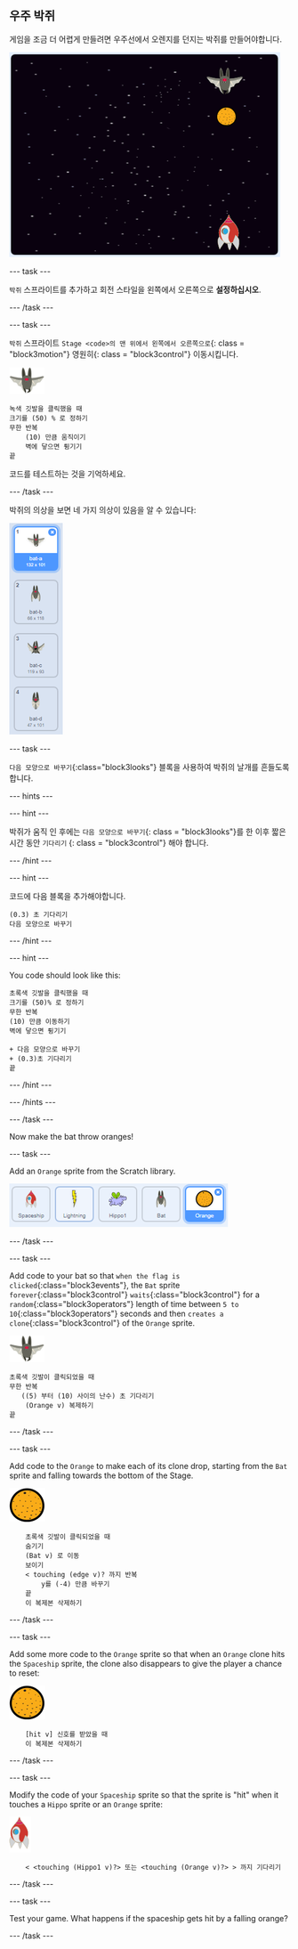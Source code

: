 ## 우주 박쥐

게임을 조금 더 어렵게 만들려면 우주선에서 오렌지를 던지는 박쥐를 만들어야합니다.

![우주선에서 오렌지를 던지는 박쥐](images/bat-oranges.png)

\--- task \---

`박쥐` 스프라이트를 추가하고 회전 스타일을 왼쪽에서 오른쪽으로 **설정하십시오**.

\--- /task \---

\--- task \---

`박쥐` 스프라이트 `Stage <code>의 맨 위에서 왼쪽에서 오른쪽으로`{: class = "block3motion"} 영원히</code>{: class = "block3control"} 이동시킵니다.

![박쥐 스프 라이트](images/bat-sprite.png)

```blocks3
녹색 깃발을 클릭했을 때
크기를 (50) % 로 정하기
무한 반복
    (10) 만큼 움직이기
    벽에 닿으면 튕기기
끝
```

코드를 테스트하는 것을 기억하세요.

\--- /task \---

박쥐의 의상을 보면 네 가지 의상이 있음을 알 수 있습니다:

![스크린샷](images/invaders-bat-costume.png)

\--- task \---

`다음 모양으로 바꾸기`{:class="block3looks"} 블록을 사용하여 박쥐의 날개를 흔들도록 합니다.

\--- hints \---

\--- hint \---

박쥐가 움직 인 후에는 `다음 모양으로 바꾸기`{: class = "block3looks"}를 한 이후 짧은 시간 동안 `기다리기` {: class = "block3control"} 해야 합니다.

\--- /hint \---

\--- hint \---

코드에 다음 블록을 추가해야합니다.

```blocks3
(0.3) 초 기다리기
다음 모양으로 바꾸기
```

\--- /hint \---

\--- hint \---

You code should look like this:

```blocks3
초록색 깃발을 클릭했을 때
크기를 (50)% 로 정하기
무한 반복
(10) 만큼 이동하기
벽에 닿으면 튕기기

+ 다음 모양으로 바꾸기
+ (0.3)초 기다리기
끝
```

\--- /hint \---

\--- /hints \---

\--- /task \---

Now make the bat throw oranges!

\--- task \---

Add an `Orange` sprite from the Scratch library.

![screenshot](images/invaders-orange.png)

\--- /task \---

\--- task \---

Add code to your bat so that `when the flag is clicked`{:class="block3events"}, the `Bat` sprite `forever`{:class="block3control"} `waits`{:class="block3control"} for a `random`{:class="block3operators"} length of time between `5 to 10`{:class="block3operators"} seconds and then `creates a clone`{:class="block3control"} of the `Orange` sprite.

![bat sprite](images/bat-sprite.png)

```blocks3
초록색 깃발이 클릭되었을 때
무한 반복
   ((5) 부터 (10) 사이의 난수) 초 기다리기
    (Orange v) 복제하기
끝
```

\--- /task \---

\--- task \---

Add code to the `Orange` to make each of its clone drop, starting from the `Bat` sprite and falling towards the bottom of the Stage.

![orange sprite](images/orange-sprite.png)

```blocks3
    초록색 깃발이 클릭되었을 때
    숨기기
    (Bat v) 로 이동
    보이기
    < touching (edge v)? 까지 반복
        y를 (-4) 만큼 바꾸기
    끝
    이 복제본 삭제하기
```

\--- /task \---

\--- task \---

Add some more code to the `Orange` sprite so that when an `Orange` clone hits the `Spaceship` sprite, the clone also disappears to give the player a chance to reset:

![orange sprite](images/orange-sprite.png)

```blocks3
    [hit v] 신호를 받았을 때
    이 복제본 삭제하기
```

\--- /task \---

\--- task \---

Modify the code of your `Spaceship` sprite so that the sprite is "hit" when it touches a `Hippo` sprite or an `Orange` sprite:

![rocket sprite](images/rocket-sprite.png)

```blocks3
    < <touching (Hippo1 v)?> 또는 <touching (Orange v)?> > 까지 기다리기
```

\--- /task \---

\--- task \---

Test your game. What happens if the spaceship gets hit by a falling orange?

\--- /task \---
